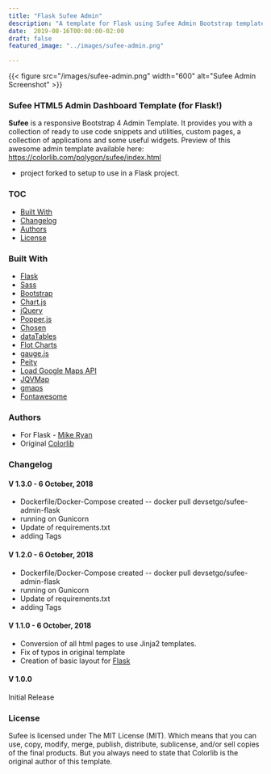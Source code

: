 ```yaml
---
title: "Flask Sufee Admin"
description: "A template for Flask using Sufee Admin Bootstrap template."
date:  2019-08-16T00:00:00-02:00
draft: false
featured_image: "../images/sufee-admin.png"

---
```


{{< figure src="/images/sufee-admin.png" width="600" alt="Sufee Admin Screenshot" >}}
### Sufee HTML5 Admin Dashboard Template (for Flask!)
**Sufee** is a responsive Bootstrap 4 Admin Template. It provides you with a collection of ready to use code snippets and utilities, custom pages, a collection of applications and some useful widgets. Preview of this awesome admin template available here: https://colorlib.com/polygon/sufee/index.html

- project forked to setup to use in a Flask project.

### TOC
- [Built With](#built-with)
- [Changelog](#changelog)
- [Authors](#authors)
- [License](#license)

### Built With

- [Flask](http://flask.pocoo.org/)
- [Sass](http://sass-lang.com/)
- [Bootstrap](http://getbootstrap.com/)
- [Chart.js](http://www.chartjs.org/)
- [jQuery](https://jquery.com/)
- [Popper.js](https://popper.js.org/)
- [Chosen](https://harvesthq.github.io/chosen/)
- [dataTables](https://datatables.net/)
- [Flot Charts](http://www.flotcharts.org/)
- [gauge.js](http://bernii.github.io/gauge.js/)
- [Peity](http://benpickles.github.io/peity/)
- [Load Google Maps API](https://github.com/yuanqing/load-google-maps-api)
- [JQVMap](https://jqvmap.com/)
- [gmaps](https://hpneo.github.io/gmaps/)
- [Fontawesome](http://fontawesome.io/)

### Authors
- For Flask - [Mike Ryan](https://github.com/devsetgo)
- Original [Colorlib](https://colorlib.com)

### Changelog
#### V 1.3.0 - 6 October, 2018
- Dockerfile/Docker-Compose created -- docker pull devsetgo/sufee-admin-flask
- running on Gunicorn
- Update of requirements.txt
- adding Tags

#### V 1.2.0 - 6 October, 2018
- Dockerfile/Docker-Compose created -- docker pull devsetgo/sufee-admin-flask
- running on Gunicorn
- Update of requirements.txt
- adding Tags

#### V 1.1.0 - 6 October, 2018
- Conversion of all html pages to use Jinja2 templates.
- Fix of typos in original template
- Creation of basic layout for [Flask](http://flask.pocoo.org/)

#### V 1.0.0
Initial Release

### License

Sufee is licensed under The MIT License (MIT). Which means that you can use, copy, modify, merge, publish, distribute, sublicense, and/or sell copies of the final products. But you always need to state that Colorlib is the original author of this template.